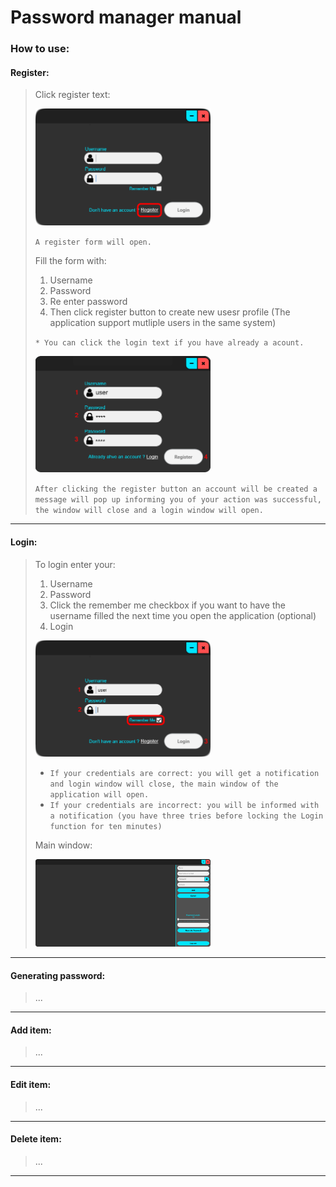 # Password manager manual

### How to use:

#### Register:

> <p style="text-align: start;">Click register text:</p>
> <img src="./Documentation Media/register_1.png" alt="Register icon 1" style="width: 20em" />
> 
> `A register form will open.`
> 
> <p style="text-align: start;">Fill the form with:</p>
>
> 1. Username
> 2. Password
> 3. Re enter password
> 4. Then click register button to create new usesr profile (The application support mutliple users in the same system)
>
> `* You can click the login text if you have already a acount.`
>
> <img src="./Documentation Media/register_2.png" alt="Register icon 2" style="width: 20em" />
>
> `After clicking the register button an account will be created a message will pop up informing you of your action was successful, the window will close and a login window will open.`

---

#### Login:

> <p style="text-align: start;">To login enter your:</p>
>
> 1. Username
> 2. Password
> 3. Click the remember me checkbox if you want to have the username filled the next time you open the application (optional)
> 4. Login
> 
> <img src="./Documentation Media/login.png" alt="Login icon" style="width: 20em" />
>
> * `If your credentials are correct: you will get a notification and login window will close, the main window of the application will open.`
> * `If your credentials are incorrect: you will be informed with a notification (you have three tries before locking the Login function for ten minutes)`
>
> <p style="text-align: start;">Main window:</p>
> <img src="./Documentation Media/main_window.png" alt="Main application window icon" style="width: 20em" />

---

#### Generating password:
> ...
>

---

#### Add item:
> ...
>

---

#### Edit item:
> ...
>

---

#### Delete item:
> ...
>

---
